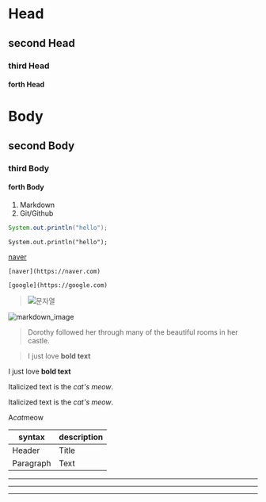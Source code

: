 # Head

## second Head

### third Head

#### forth Head

# Body

## second Body

### third Body

#### forth Body





1. Markdown
2. Git/Github



```java
System.out.println("hello");
```

`System.out.println("hello");`

[naver]([NAVER](https://www.naver.com/))

`[naver](https://naver.com)`

`[google](https://google.com)`



> ![문자열](md-images/untitle.png/markdown_image.jpg)

![markdown_image](md-images/untitle.png/markdown_image-16328789865031.jpg)





> Dorothy followed her through many of the beautiful rooms in her castle.

> I just love  **bold text**

I just love **bold text**

Italicized text is the *cat's meow*.

Italicized text is the _cat's meow_.

A*cat*meow

| syntax    | description |
| --------- | ----------- |
| Header    | Title       |
| Paragraph | Text        |

***

---

___

